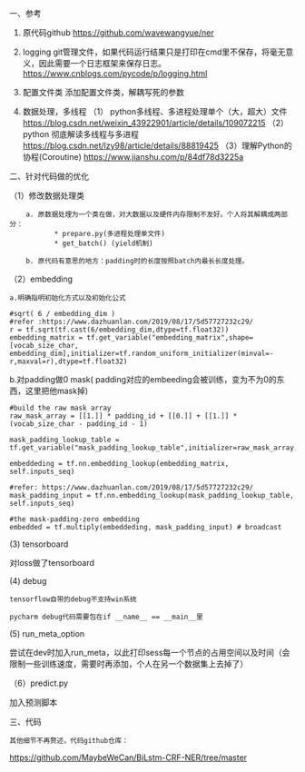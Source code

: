 一、参考

1. 原代码github
https://github.com/wavewangyue/ner

2. logging
git管理文件，如果代码运行结果只是打印在cmd里不保存，将毫无意义，因此需要一个日志框架来保存日志。
https://www.cnblogs.com/pycode/p/logging.html

3. 配置文件类
    添加配置文件类，解耦写死的参数

4. 数据处理，多线程
   （1） python多线程、多进程处理单个（大，超大）文件
        https://blog.csdn.net/weixin_43922901/article/details/109072215
    （2）python 彻底解读多线程与多进程
        https://blog.csdn.net/lzy98/article/details/88819425
    （3）理解Python的协程(Coroutine)
        https://www.jianshu.com/p/84df78d3225a

二、针对代码做的优化

（1）修改数据处理类
    
        a. 原数据处理为一个类在做，对大数据以及硬件内存限制不友好。个人将其解耦成两部分：
	           * prepare.py(多进程处理单文件)
	           * get_batch() (yield机制)

        b. 原代码有意思的地方：padding时的长度按照batch内最长长度处理。
    
（2）embedding

	a.明确指明初始化方式以及初始化公式
```
#sqrt( 6 / embedding_dim )
#refer :https://www.dazhuanlan.com/2019/08/17/5d57727232c29/
r = tf.sqrt(tf.cast(6/embedding_dim,dtype=tf.float32))
embedding_matrix = tf.get_variable("embedding_matrix",shape=[vocab_size_char, embedding_dim],initializer=tf.random_uniform_initializer(minval=-r,maxval=r),dtype=tf.float32)
```

  b.对padding做0 mask( padding对应的embeeding会被训练，变为不为0的东西，这里把他mask掉)

```
#build the raw mask array
raw_mask_array = [[1.]] * padding_id + [[0.]] + [[1.]] * (vocab_size_char - padding_id - 1)

mask_padding_lookup_table = tf.get_variable("mask_padding_lookup_table",initializer=raw_mask_array,dtype=tf.float32,trainable=False)

embeddeding = tf.nn.embedding_lookup(embedding_matrix, self.inputs_seq)

#refer: https://www.dazhuanlan.com/2019/08/17/5d57727232c29/
mask_padding_input = tf.nn.embedding_lookup(mask_padding_lookup_table, self.inputs_seq)

#the mask-padding-zero embedding
embedded = tf.multiply(embeddeding, mask_padding_input) # broadcast
```

(3) tensorboard

  对loss做了tensorboard

(4) debug

    tensorflow自带的debug不支持win系统
    
    pycharm debug代码需要包在if __name__ == __main__里

(5) run_meta_option

  尝试在dev时加入run_meta，以此打印sess每一个节点的占用空间以及时间（会限制一些训练速度，需要时再添加，个人在另一个数据集上去掉了）

（6）predict.py

  加入预测脚本

三、代码

    其他细节不再赘述，代码github仓库：
    
https://github.com/MaybeWeCan/BiLstm-CRF-NER/tree/master
